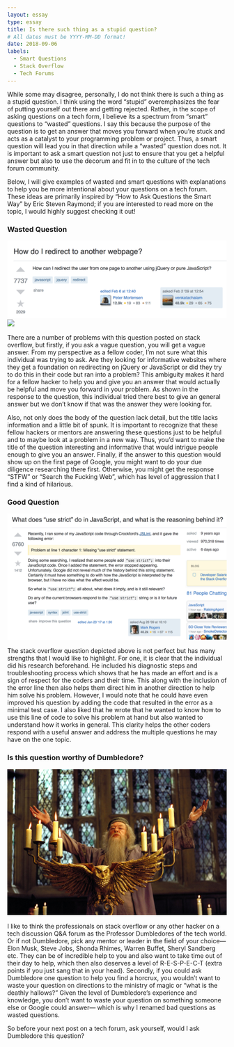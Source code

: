 ```yaml
---
layout: essay
type: essay
title: Is there such thing as a stupid question?
# All dates must be YYYY-MM-DD format!
date: 2018-09-06
labels:
  - Smart Questions
  - Stack Overflow
  - Tech Forums
---
```


While some may disagree, personally, I do not think there is such a thing as a stupid question. I think using the word “stupid” overemphasizes the fear of putting yourself out there and getting rejected. Rather, in the scope of asking questions on a tech form, I believe its a spectrum from “smart” questions to “wasted” questions. I say this because the purpose of the question is to get an answer that moves you forward when you’re stuck and acts as a catalyst to your programming problem or project. Thus, a smart question will lead you in that direction while a “wasted” question does not. It is important to ask a smart question not just to ensure that you get a helpful answer but also to use the decorum and fit in to the culture of the tech forum community. 

Below, I will give examples of wasted and smart questions with explanations to help you be more intentional about your questions on a tech forum. These ideas are primarily inspired by “How to Ask Questions the Smart Way” by Eric Steven Raymond; if you are interested to read more on the topic, I would highly suggest checking it out!

### Wasted Question

<div class="ui medium images center rounded">
  <img class="image" src="../images/bad_eg_question.png">
  <img class="image" src="../images/bad_eg_answer.png">
</div>

There are a number of problems with this question posted on stack overflow, but firstly, if you ask a vague question, you will get a vague answer. From my perspective as a fellow coder, I’m not sure what this individual was trying to ask. Are they looking for informative websites where they get a foundation on redirecting on jQuery or JavaScript or did they try to do this in their code but ran into a problem? This ambiguity makes it hard for a fellow hacker to help you and give you an answer that would actually be helpful and move you forward in your problem. As shown in the response to the question, this individual tried there best to give an general answer but we don’t know if that was the answer they were looking for. 

Also, not only does the body of the question lack detail, but the title lacks information and a little bit of spunk. It is important to recognize that these fellow hackers or mentors are answering these questions just to be helpful and to maybe look at a problem in a new way. Thus, you’d want to make the title of the question interesting and informative that would intrigue people enough to give you an answer. Finally, if the answer to this question would show up on the first page of Google, you might want to do your due diligence researching there first. Otherwise, you might get the response “STFW” or “Search the Fucking Web”, which has level of aggression that I find a kind of hilarious.

### Good Question

<div class="ui medium images center rounded">
  <img class="image" src="../images/good_eg_question.png">  
</div>

The stack overflow question depicted above is not perfect but has many strengths that I would like to highlight. For one, it is clear that the individual did his research beforehand. He included his diagnostic steps and troubleshooting process which shows that he has made an effort and is a sign of respect for the coders and their time. This along with the inclusion of the error line then also helps them direct him in another direction to help him solve his problem. However, I would note that he could have even improved his question by adding the code that resulted in the error as a minimal test case. I also liked that he wrote that he wanted to know how to use this line of code to solve his problem at hand but also wanted to understand how it works in general. This clarity helps the other coders respond with a useful answer and address the multiple questions he may have on the one topic. 

### Is this question worthy of Dumbledore?


<div class="ui medium images center rounded">
  <img class="image" src="../images/dumbledore.jpg">  
</div>


I like to think the professionals on stack overflow or any other hacker on a tech discussion Q&A forum as the Professor Dumbledores of the tech world. Or if not Dumbledore, pick any mentor or leader in the field of your choice— Elon Musk, Steve Jobs, Shonda Rhimes, Warren Buffet, Sheryl Sandberg etc. They can be of incredible help to you and also want to take time out of their day to help, which then also deserves a level of R-E-S-P-E-C-T (extra points if you just sang that in your head). Secondly, if you could ask Dumbledore one question to help you find a horcrux, you wouldn’t want to waste your question on directions to the ministry of magic or “what is the deathly hallows?” Given the level of Dumbledore’s experience and knowledge, you don’t want to waste your question on something someone else or Google could answer— which is why I renamed bad questions as wasted questions. 

So before your next post on a tech forum, ask yourself, would I ask Dumbledore this question?
